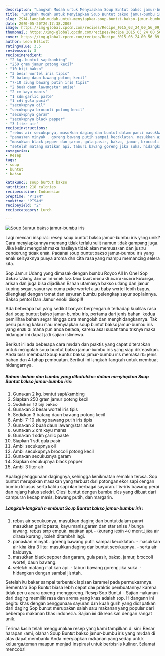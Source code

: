 ```yaml
---
description: "Langkah Mudah untuk Menyiapkan Soup Buntut bakso jamur-bumbu iris, Lezat Sekali"
title: "Langkah Mudah untuk Menyiapkan Soup Buntut bakso jamur-bumbu iris, Lezat Sekali"
slug: 2934-langkah-mudah-untuk-menyiapkan-soup-buntut-bakso-jamur-bumbu-iris-lezat-sekali
date: 2020-05-20T20:17:38.280Z
image: https://img-global.cpcdn.com/recipes/Recipe_2015_03_24_00_56_09_45_17cb275931f460a9a8f2/751x532cq70/soup-buntut-bakso-jamur-bumbu-iris-foto-resep-utama.jpg
thumbnail: https://img-global.cpcdn.com/recipes/Recipe_2015_03_24_00_56_09_45_17cb275931f460a9a8f2/751x532cq70/soup-buntut-bakso-jamur-bumbu-iris-foto-resep-utama.jpg
cover: https://img-global.cpcdn.com/recipes/Recipe_2015_03_24_00_56_09_45_17cb275931f460a9a8f2/751x532cq70/soup-buntut-bakso-jamur-bumbu-iris-foto-resep-utama.jpg
author: Leon Elliott
ratingvalue: 3.5
reviewcount: 5
recipeingredient:
- "2 kg. buntut sapikambing"
- "250 gram jamur potong kecil"
- "10 biji bakso"
- "3 besar wortel iris tipis"
- "3 batang daun bawang potong kecil"
- "7-10 siung bawang putih iris tipis"
- "2 buah daun lawangstar anise"
- "2 cm kayu manis"
- "1 sdm garlic paste"
- "1 sdt gula pasir"
- "secukupnya oil"
- "secukupnya broccoli potong kecil"
- "secukupnya garam"
- "secukupnya black papper"
- "3 liter air"
recipeinstructions:
- "rebus air secukupnya, masukkan daging dan buntut dalam panci masukkan garlic paste, kayu manis,garam dan star anise / bunga lawang. rebus smp empuk. matikan api. (kurang lebih 40 menit.)jika air dirasa kurang , boleh ditambah lagi."
- "panaskan minyak . goreng bawang putih sampai kecoklatan. masukkan air kira  kira 3 liter. masukkan daging dan buntut secukupnya. serta air kaldunya."
- "masukkan black pepper dan garam, gula pasir, bakso, jamur, broccoli wortel, daun bawang."
- "setelah matang matikan api. taburi bawang goreng jika suka. hidangkan dengan sambal jlantah."
categories:
- Resep
tags:
- soup
- buntut
- bakso

katakunci: soup buntut bakso 
nutrition: 218 calories
recipecuisine: Indonesian
preptime: "PT17M"
cooktime: "PT54M"
recipeyield: "2"
recipecategory: Lunch

---
```



![Soup Buntut bakso jamur-bumbu iris](https://img-global.cpcdn.com/recipes/Recipe_2015_03_24_00_56_09_45_17cb275931f460a9a8f2/751x532cq70/soup-buntut-bakso-jamur-bumbu-iris-foto-resep-utama.jpg)

Lagi mencari inspirasi resep soup buntut bakso jamur-bumbu iris yang unik? Cara menyiapkannya memang tidak terlalu sulit namun tidak gampang juga. Jika keliru mengolah maka hasilnya tidak akan memuaskan dan justru cenderung tidak enak. Padahal soup buntut bakso jamur-bumbu iris yang enak selayaknya punya aroma dan cita rasa yang mampu memancing selera kita.

Sop Jamur Udang yang dimasak dengan bumbu Royco All In One! Sop Bakso Udang Jamur ini enak loo, bisa buat menu di acara-acara keluarga, arisan dan juga bisa dijadikan Bahan utamanya bakso udang dan jamur kuping segar, sayurnya cuma pake wortel atau baby wortel lebih bagus, dilengkapi dengan tomat dan sayuran bumbu pelengkap sayur sop lainnya. Bakso pentol Dan Jamur enoki disop!!!

Ada beberapa hal yang sedikit banyak berpengaruh terhadap kualitas rasa dari soup buntut bakso jamur-bumbu iris, pertama dari jenis bahan, kedua pemilihan bahan segar hingga cara mengolah dan menghidangkannya. Tak perlu pusing kalau mau menyiapkan soup buntut bakso jamur-bumbu iris yang enak di mana pun anda berada, karena asal sudah tahu triknya maka hidangan ini dapat jadi sajian istimewa.


Berikut ini ada beberapa cara mudah dan praktis yang dapat diterapkan untuk mengolah soup buntut bakso jamur-bumbu iris yang siap dikreasikan. Anda bisa membuat Soup Buntut bakso jamur-bumbu iris memakai 15 jenis bahan dan 4 tahap pembuatan. Berikut ini langkah-langkah untuk membuat hidangannya.

<!--inarticleads1-->

##### Bahan-bahan dan bumbu yang dibutuhkan dalam menyiapkan Soup Buntut bakso jamur-bumbu iris:

1. Gunakan 2 kg. buntut sapi/kambing
1. Siapkan 250 gram jamur potong kecil
1. Sediakan 10 biji bakso
1. Gunakan 3 besar wortel iris tipis
1. Sediakan 3 batang daun bawang potong kecil
1. Ambil 7-10 siung bawang putih iris tipis
1. Gunakan 2 buah daun lawang/star anise
1. Gunakan 2 cm kayu manis
1. Gunakan 1 sdm garlic paste
1. Siapkan 1 sdt gula pasir
1. Ambil secukupnya oil
1. Ambil secukupnya broccoli potong kecil
1. Gunakan secukupnya garam
1. Siapkan secukupnya black papper
1. Ambil 3 liter air


Apalagi penggunaan dagingnya, sehingga kenikmatan semakin terasa. Sop buntut merupakan masakan yang terbuat dari potongan ekor sapi dengan bumbu khusus serta kaldu sapi dan berbagai sayuran. Iris-iris bawang perai dan rajang halus seledri. Olesi buntut dengan bumbu oles yang dibuat dari campuran kecap manis, bawang putih, dan margarin. 

<!--inarticleads2-->

##### Langkah-langkah membuat Soup Buntut bakso jamur-bumbu iris:

1. rebus air secukupnya, masukkan daging dan buntut dalam panci masukkan garlic paste, kayu manis,garam dan star anise / bunga lawang. rebus smp empuk. matikan api. - (kurang lebih 40 menit.)jika air dirasa kurang , boleh ditambah lagi.
1. panaskan minyak . goreng bawang putih sampai kecoklatan. - masukkan air kira  kira 3 liter. masukkan daging dan buntut secukupnya. - serta air kaldunya.
1. masukkan black pepper dan garam, gula pasir, bakso, jamur, broccoli wortel, daun bawang.
1. setelah matang matikan api. - taburi bawang goreng jika suka. - hidangkan dengan sambal jlantah.


Setelah itu bakar sampai terbentuk lapisan karamel pada permukaannya. Sementara Sop Buntut biasa lebih cepat dan praktis pembuatannya karena tidak perlu acara goreng-menggoreng. Resep Sop Buntut - Sajian makanan dari daging memiliki rasa dan aroma yang khas adalah sop. Hidangann ini begitu khas dengan penggunaan sayuran dan kuah gurih yang didapatkan dari daging Sop buntut merupakan salah satu makanan yang populer dari beberapa makanan khas indonesia. Sajian ini dikreasikan dengan sangat unik. 

Terima kasih telah menggunakan resep yang kami tampilkan di sini. Besar harapan kami, olahan Soup Buntut bakso jamur-bumbu iris yang mudah di atas dapat membantu Anda menyiapkan makanan yang sedap untuk keluarga/teman maupun menjadi inspirasi untuk berbisnis kuliner. Selamat mencoba!
